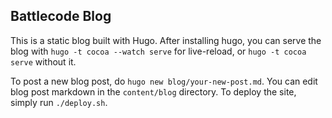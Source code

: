 ## Battlecode Blog

This is a static blog built with Hugo.  After installing hugo, you can serve the blog with `hugo -t cocoa --watch serve` for live-reload, or `hugo -t cocoa serve` without it.

To post a new blog post, do `hugo new blog/your-new-post.md`.  You can edit blog post markdown in the `content/blog` directory.  To deploy the site, simply run `./deploy.sh`.
